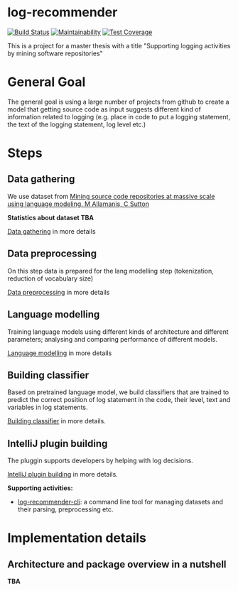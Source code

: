# log-recommender

[![Build Status](https://travis-ci.org/hlibbabii/log-recommender.svg?branch=master)](https://travis-ci.org/hlibbabii/log-recommender)
[![Maintainability](https://api.codeclimate.com/v1/badges/09b85278219863d435c7/maintainability)](https://codeclimate.com/github/hlibbabii/log-recommender/maintainability)
[![Test Coverage](https://api.codeclimate.com/v1/badges/a99a88d28ad37a79dbf6/test_coverage)](https://codeclimate.com/github/codeclimate/codeclimate/test_coverage)

This is a project for a master thesis with a title "Supporting logging activities by mining software repositories"

# General Goal

The general goal is using a large number of projects from github to create a model 
that getting source code as input suggests different kind of information related to logging 
(e.g. place in code to put a logging statement, the text of the logging statement, log level etc.)

# Steps

## Data gathering
We use dataset from [Mining source code repositories at massive scale using language modeling. M Allamanis, C Sutton](https://dl.acm.org/citation.cfm?id=2487127)

**Statistics about dataset TBA**

[Data gathering](https://github.com/hlibbabii/log-recommender/wiki/1.-Data-gathering) in more details

## Data preprocessing

On this step data is prepared for the lang modelling step (tokenization, reduction of vocabulary size)

[Data preprocessing](https://github.com/hlibbabii/log-recommender/wiki/2.-Data-preprocessing) in more details

## Language modelling

Training language models using different kinds of architecture and different parameters; analysing and comparing performance of different models.


[Language modelling](https://github.com/hlibbabii/log-recommender/wiki/3.-Language-modelling) in more details

## Building classifier

Based on pretrained language model, we build classifiers that are trained to predict the correct position of log statement in the code, their level, text and variables in log statements.

[Building classifier](https://github.com/hlibbabii/log-recommender/wiki/4.-Building-classifier) in more details.

## IntelliJ plugin building

The pluggin supports developers by helping with log decisions.

[IntelliJ plugin building](https://github.com/hlibbabii/log-recommender-intellij-plugin) in more details.

**Supporting activities:**
- [log-recommender-cli](https://github.com/hlibbabii/log-recommender-cli): a command line tool for managing datasets 
and their parsing, preprocessing etc.

# Implementation details

## Architecture and package overview in a nutshell
**TBA**
